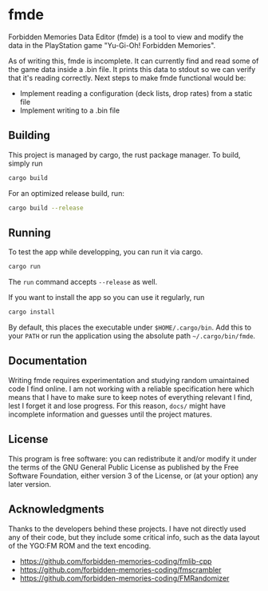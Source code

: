 # fmde

Forbidden Memories Data Editor (fmde) is a tool to view and modify the
data in the PlayStation game "Yu-Gi-Oh! Forbidden Memories".

As of writing this, fmde is incomplete. It can currently find and read
some of the game data inside a .bin file. It prints this data to stdout
so we can verify that it's reading correctly. Next steps to make fmde
functional would be:

- Implement reading a configuration (deck lists, drop rates) from a
  static file
- Implement writing to a .bin file

## Building

This project is managed by cargo, the rust package manager. To build,
simply run

```bash
cargo build
```

For an optimized release build, run:

```bash
cargo build --release
```

## Running

To test the app while developping, you can run it via cargo.

```bash
cargo run
```

The `run` command accepts `--release` as well.

If you want to install the app so you can use it regularly, run

```bash
cargo install
```

By default, this places the executable under `$HOME/.cargo/bin`. Add
this to your `PATH` or run the application using the absolute path
`~/.cargo/bin/fmde`.

## Documentation

Writing fmde requires experimentation and studying random umaintained
code I find online. I am not working with a reliable specification here
which means that I have to make sure to keep notes of everything
relevant I find, lest I forget it and lose progress. For this reason,
`docs/` might have incomplete information and guesses until the project
matures.

## License

This program is free software: you can redistribute it and/or modify it
under the terms of the GNU General Public License as published by the
Free Software Foundation, either version 3 of the License, or (at your
option) any later version.

## Acknowledgments

Thanks to the developers behind these projects. I have not directly used
any of their code, but they include some critical info, such as the data
layout of the YGO:FM ROM and the text encoding.

- https://github.com/forbidden-memories-coding/fmlib-cpp
- https://github.com/forbidden-memories-coding/fmscrambler
- https://github.com/forbidden-memories-coding/FMRandomizer
